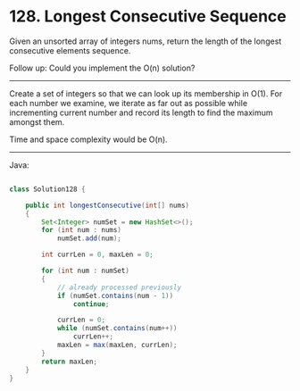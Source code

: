 # 128. Longest Consecutive Sequence

Given an unsorted array of integers nums, return the length of the longest
consecutive elements sequence.

Follow up: Could you implement the O(n) solution? 

---

Create a set of integers so that we can look up its membership in O(1). For
each number we examine, we iterate as far out as possible while incrementing
current number and record its length to find the maximum amongst them.

Time and space complexity would be O(n).

---

Java:

```java

class Solution128 {

    public int longestConsecutive(int[] nums)
    {
        Set<Integer> numSet = new HashSet<>();
        for (int num : nums)
            numSet.add(num);

        int currLen = 0, maxLen = 0;

        for (int num : numSet)
        {
            // already processed previously
            if (numSet.contains(num - 1))
                continue;

            currLen = 0;
            while (numSet.contains(num++))
                currLen++;
            maxLen = max(maxLen, currLen);
        }
        return maxLen;
    }
}

```
